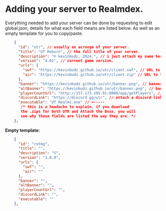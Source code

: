 # Adding your server to Realmdex.
Everything needed to add your server can be done by requesting to edit global.json, details for what each field means are listed below. As well as an empty template for you to copy/paste.
```json
    {
      "id": "utr", // usually an acronym of your server.
      "title": "UT Reborn", // the full title of your server.
      "description": "© kevinbudz, 2024.", // i just attach my name here, up to you.
      "version": "4.01", // current game version.
      "urls": {
        "swf": "https://kevinbudz.github.io/utr/client.swf", // URL to client's .swf.
        "air": "https://kevinbudz.github.io/utr/client.zip" // URL to the AIR package, realmdex extracts the .zip inside of app.
      },
      "banner": "https://kevinbudz.github.io/utr/banner.png", // banner that displays in ServerList.
      "altBanner": "https://kevinbudz.github.io/utr/banner.png", // banner that displays in Downloads.
	  "playerCountUrl": "http://157.173.195.91:8080/app/getPlayers", // this is a URL that returns ONLY the amount of people that are online.
	  "discordLink": "https://discord.gg/utr", // attach a discord link.
	  "executable": "UT Realms.exe" // <-----
       /* this is a headache to explain, if you download
       the .zips for both UTR and Attack the Boss, you will
       see why these fields are listed the way they are. */
    },
```
**Empty template:**
```json
    {
      "id": "rotmg",
      "title": "",
      "description": "©",
      "version": "1.0.0",
      "urls": {
        "swf": "",
        "air": ""
      },
      "banner": "",
      "altBanner": "",
	  "playerCountUrl": "",
	  "discordLink": "",
	  "executable": ""
    },
```
